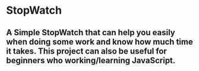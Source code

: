 # StopWatch

## A Simple StopWatch that can help you easily when doing some work and know how much time it takes. This project can also be useful for beginners who working/learning JavaScript.
